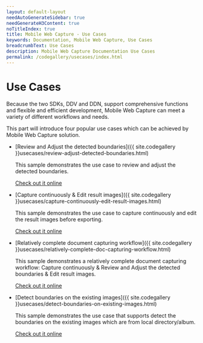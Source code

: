 ```yaml
---
layout: default-layout
needAutoGenerateSidebar: true
needGenerateH3Content: true
noTitleIndex: true
title: Mobile Web Capture - Use Cases
keywords: Documentation, Mobile Web Capture, Use Cases
breadcrumbText: Use Cases
description: Mobile Web Capture Documentation Use Cases 
permalink: /codegallery/usecases/index.html
---
```


# Use Cases

Because the two SDKs, DDV and DDN, support comprehensive functions and flexible and efficient development, Mobile Web Capture can meet a variety of different workflows and needs. 

This part will introduce four popular use cases which can be achieved by Mobile Web Capture solution.

- [Review and Adjust the detected boundaries]({{ site.codegallery }}usecases/review-adjust-detected-boundaries.html)

    This sample demonstrates the use case to review and adjust the detected boundaries.

    [Check out it online](https://dynamsoft.github.io/mobile-web-capture/samples/review-adjust-detected-boundaries/)

- [Capture continuously & Edit result images]({{ site.codegallery }}usecases/capture-continuously-edit-result-images.html)

    This sample demonstrates the use case to capture continuously and edit the result images before exporting.

    [Check out it online](https://dynamsoft.github.io/mobile-web-capture/samples/capture-continuously-edit-result-images/)

- [Relatively complete document capturing workflow]({{ site.codegallery }}usecases/relatively-complete-doc-capturing-workflow.html)

    This sample demonstrates a relatively complete document capturing workflow: Capture continuously & Review and Adjust the detected boundaries & Edit result images.

    [Check out it online](https://dynamsoft.github.io/mobile-web-capture/samples/relatively-complete-doc-capturing-workflow/)

- [Detect boundaries on the existing images]({{ site.codegallery }}usecases/detect-boundaries-on-existing-images.html)

    This sample demonstrates the use case that supports detect the boundaries on the existing images which are from local directory/album. 

    [Check out it online](https://dynamsoft.github.io/mobile-web-capture/samples/detect-boundaries-on-existing-images/)